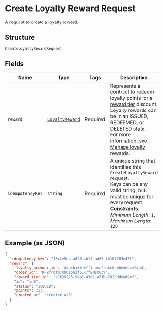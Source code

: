 
# Create Loyalty Reward Request

A request to create a loyalty reward.

## Structure

`CreateLoyaltyRewardRequest`

## Fields

| Name | Type | Tags | Description |
|  --- | --- | --- | --- |
| `reward` | [`LoyaltyReward`](../models/loyalty-reward.md) | Required | Represents a contract to redeem loyalty points for a [reward tier](../models/loyalty-program-reward-tier.md) discount. Loyalty rewards can be in an ISSUED, REDEEMED, or DELETED state.<br/>For more information, see [Manage loyalty rewards](https://developer.squareup.com/docs/loyalty-api/loyalty-rewards). |
| `idempotencyKey` | `string` | Required | A unique string that identifies this `CreateLoyaltyReward` request.<br/>Keys can be any valid string, but must be unique for every request.<br/>**Constraints**: *Minimum Length*: `1`, *Maximum Length*: `128` |

## Example (as JSON)

```json
{
  "idempotency_key": "18c2e5ea-a620-4b1f-ad60-7b167285e451",
  "reward": {
    "loyalty_account_id": "5adcb100-07f1-4ee7-b8c6-6bb9ebc474bd",
    "order_id": "RFZfrdtm3mhO1oGzf5Cx7fEMsmGZY",
    "reward_tier_id": "e1b39225-9da5-43d1-a5db-782cdd8ad94f",
    "id": "id0",
    "status": "ISSUED",
    "points": 222,
    "created_at": "created_at8"
  }
}
```

